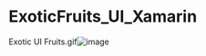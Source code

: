 # ExoticFruits_UI_Xamarin


Exotic UI Fruits.gif![image](https://user-images.githubusercontent.com/66856648/110057957-e2ff7d80-7d37-11eb-9242-e63576a56ae0.png)
